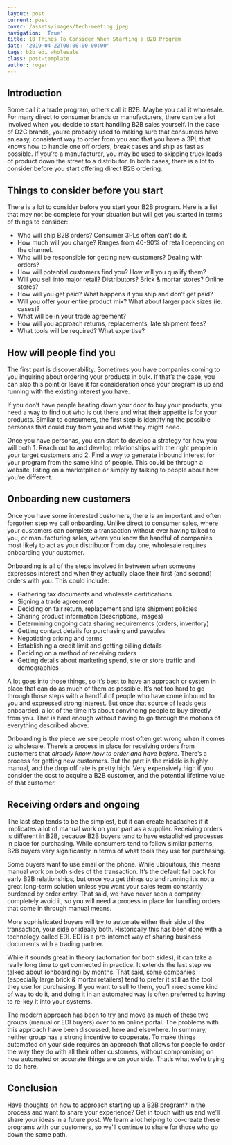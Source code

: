 ```yaml
---
layout: post
current: post
cover: /assets/images/tech-meeting.jpeg
navigation: 'True'
title: 10 Things To Consider When Starting a B2B Program
date: '2019-04-22T00:00:00-00:00'
tags: b2b edi wholesale
class: post-template
author: roger
---
```

## Introduction

Some call it a trade program, others call it B2B. Maybe you call it wholesale. For many direct to consumer brands or manufacturers, there can be a lot involved when you decide to start handling B2B sales yourself. In the case of D2C brands, you’re probably used to making sure that consumers have an easy, consistent way to order from you and that you have a 3PL that knows how to handle one off orders, break cases and ship as fast as possible. If you’re a manufacturer, you may be used to skipping truck loads of product down the street to a distributor. In both cases, there is a lot to consider before you start offering direct B2B ordering.

## Things to consider before you start

There is a lot to consider before you start your B2B program. Here is a list that may not be complete for your situation but will get you started in terms of things to consider:

* Who will ship B2B orders? Consumer 3PLs often can’t do it.
* How much will you charge? Ranges from 40-90% of retail depending on the channel.
* Who will be responsible for getting new customers? Dealing with orders?
* How will potential customers find you? How will you qualify them?
* Will you sell into major retail? Distributors? Brick & mortar stores? Online stores?
* How will you get paid? What happens if you ship and don’t get paid?
* Will you offer your entire product mix? What about larger pack sizes (ie. cases)?
* What will be in your trade agreement?
* How will you approach returns, replacements, late shipment fees?
* What tools will be required? What expertise?

## How will people find you

The first part is discoverability. Sometimes you have companies coming to you inquiring about ordering your products in bulk. If that’s the case, you can skip this point or leave it for consideration once your program is up and running with the existing interest you have.

If you don’t have people beating down your door to buy your products, you need a way to find out who is out there and what their appetite is for your products. Similar to consumers, the first step is identifying the possible personas that could buy from you and what they might need.

Once you have personas, you can start to develop a strategy for how you will both 1. Reach out to and develop relationships with the right people in your target customers and 2. Find a way to generate inbound interest for your program from the same kind of people. This could be through a website, listing on a marketplace or simply by talking to people about how you’re different.

## Onboarding new customers

Once you have some interested customers, there is an important and often forgotten step we call onboarding. Unlike direct to consumer sales, where your customers can complete a transaction without ever having talked to you, or manufacturing sales, where you know the handful of companies most likely to act as your distributor from day one, wholesale requires onboarding your customer. 

Onboarding is all of the steps involved in between when someone expresses interest and when they actually place their first (and second) orders with you. This could include:

* Gathering tax documents and wholesale certifications
* Signing a trade agreement
* Deciding on fair return, replacement and late shipment policies
* Sharing product information (descriptions, images)
* Determining ongoing data sharing requirements (orders, inventory)
* Getting contact details for purchasing and payables
* Negotiating pricing and terms
* Establishing a credit limit and getting billing details
* Deciding on a method of receiving orders
* Getting details about marketing spend, site or store traffic and demographics

A lot goes into those things, so it’s best to have an approach or system in place that can do as much of them as possible. It’s not too hard to go through those steps with a handful of people who have come inbound to you and expressed strong interest. But once that source of leads gets onboarded, a lot of the time it’s about convincing people to buy directly from you. That is hard enough without having to go through the motions of everything described above.

Onboarding is the piece we see people most often get wrong when it comes to wholesale. There’s a process in place for receiving orders from customers that *already know how to order and have before*. There’s a process for getting new customers. But the part in the middle is highly manual, and the drop off rate is pretty high. Very expensively high if you consider the cost to acquire a B2B customer, and the potential lifetime value of that customer. 

## Receiving orders and ongoing

The last step tends to be the simplest, but it can create headaches if it implicates a lot of manual work on your part as a supplier. Receiving orders is different in B2B, because B2B buyers tend to have established processes in place for purchasing. While consumers tend to follow similar patterns, B2B buyers vary significantly in terms of what tools they use for purchasing.

Some buyers want to use email or the phone. While ubiquitous, this means manual work on both sides of the transaction. It’s the default fall back for early B2B relationships, but once you get things up and running it’s not a great long-term solution unless you want your sales team constantly burdened by order entry. That said, we have never seen a company completely avoid it, so you will need a process in place for handling orders that come in through manual means.

More sophisticated buyers will try to automate either their side of the transaction, your side or ideally both. Historically this has been done with a technology called EDI. EDI is a pre-internet way of sharing business documents with a trading partner. 

While it sounds great in theory (automation for both sides), it can take a really long time to get connected in practice. It extends the last step we talked about (onboarding) by months. That said, some companies (especially large brick & mortar retailers) tend to prefer it still as the tool they use for purchasing. If you want to sell to them, you’ll need some kind of way to do it, and doing it in an automated way is often preferred to having to re-key it into your systems.

The modern approach has been to try and move as much of these two groups (manual or EDI buyers) over to an online portal. The problems with this approach have been discussed, here and elsewhere. In summary, neither group has a strong incentive to cooperate. To make things automated on your side requires an approach that allows for people to order the way they do with all their other customers, without compromising on how automated or accurate things are on your side. That’s what we’re trying to do here.

## Conclusion

Have thoughts on how to approach starting up a B2B program? In the process and want to share your experience? Get in touch with us and we’ll share your ideas in a future post. We learn a lot helping to co-create these programs with our customers, so we'll continue to share for those who go down the same path.
